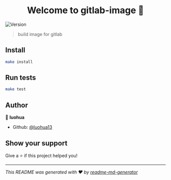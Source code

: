 <h1 align="center">Welcome to gitlab-image 👋</h1>
<p>
  <img alt="Version" src="https://img.shields.io/badge/version-v1.0-blue.svg?cacheSeconds=2592000" />
</p>

> build image for gitlab

## Install

```sh
make install
```

## Run tests

```sh
make test
```

## Author

👤 **luohua**

* Github: [@luohua13](https://github.com/luohua13)

## Show your support

Give a ⭐️ if this project helped you!

***
_This README was generated with ❤️ by [readme-md-generator](https://github.com/kefranabg/readme-md-generator)_